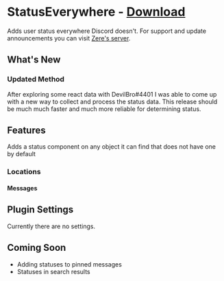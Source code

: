 # StatusEverywhere - [Download](https://raw.githubusercontent.com/rauenzi/BetterDiscordAddons/master/Plugins/StatusEverywhere/StatusEverywhere.plugin.js)

Adds user status everywhere Discord doesn't. For support and update announcements you can visit [Zere's server](https://bit.ly/ZeresServer).

## What's New

### Updated Method

After exploring some react data with DevilBro#4401 I was able to come up with a new way to collect and process the status data. This release should be much much faster and much more reliable for determining status.

## Features

Adds a status component on any object it can find that does not have one by default

### Locations

#### Messages

## Plugin Settings

Currently there are no settings. 

## Coming Soon
 - Adding statuses to pinned messages
 - Statuses in search results

